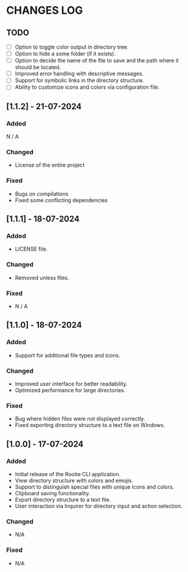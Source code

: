 # CHANGES LOG

## TODO

* [ ] Option to toggle color output in directory tree.
* [ ] Option to hide a some folder (if it exists).
* [ ] Option to decide the name of the file to save and the path where it should be located.
* [ ] Improved error handling with descriptive messages.
* [ ] Support for symbolic links in the directory structure.
* [ ] Ability to customize icons and colors via configuration file.

## [1.1.2] - 21-07-2024

### Added

N / A

### Changed

- License of the entire project

### Fixed

- Bugs on compilations
- Fixed some conflicting dependencies

## [1.1.1] - 18-07-2024

### Added

- LICENSE file.

### Changed

- Removed unless files.

### Fixed

- N / A

## [1.1.0] - 18-07-2024

### Added

- Support for additional file types and icons.

### Changed

- Improved user interface for better readability.
- Optimized performance for large directories.

### Fixed

- Bug where hidden files were not displayed correctly.
- Fixed exporting directory structure to a text file on Windows.

## [1.0.0] - 17-07-2024

### Added

- Initial release of the Rootie CLI application.
- View directory structure with colors and emojis.
- Support to distinguish special files with unique icons and colors.
- Clipboard saving functionality.
- Export directory structure to a text file.
- User interaction via Inquirer for directory input and action selection.

### Changed

- N/A

### Fixed

- N/A
